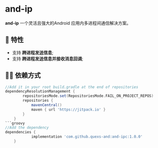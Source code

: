 # and-ip

**and-ip** 一个灵活且强大的Android 应用内多进程间通信解决方案。

## 👏 特性 

- 支持 **跨进程发送信息**;
- 支持 **跨进程发送信息并接收消息回调**;

## 👨‍💻‍ 依赖方式
```groovy
//Add it in your root build.gradle at the end of repositories
dependencyResolutionManagement {
		repositoriesMode.set(RepositoriesMode.FAIL_ON_PROJECT_REPOS)
		repositories {
			mavenCentral()
			maven { url 'https://jitpack.io' }
		}
	}
```groovy
//Add the dependency
dependencies {
	        implementation 'com.github.quexs-and:and-ipc:1.0.0'
	}
```
